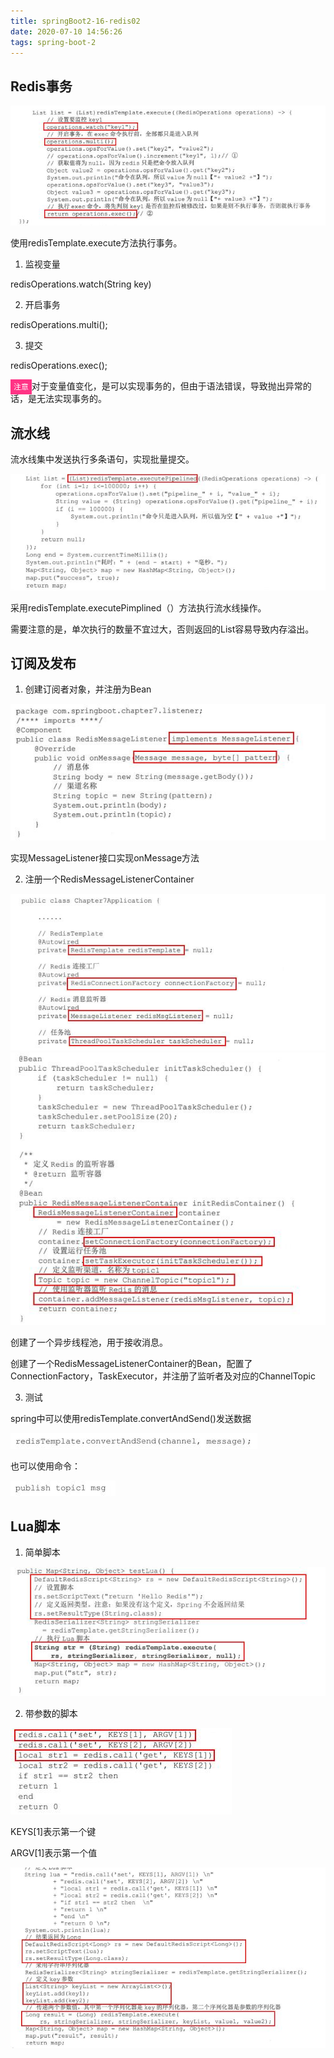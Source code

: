 ```yaml
---
title: springBoot2-16-redis02
date: 2020-07-10 14:56:26
tags: spring-boot-2
---
```


## Redis事务

<img src='springBoot2-16-redis02\86ddc5ad-1b32-40b5-91d2-56ecc8445c13.jpg'>

使用redisTemplate.execute方法执行事务。

1. 监视变量

redisOperations.watch(String key)

2. 开启事务

redisOperations.multi();

3. 提交

redisOperations.exec();

<code style='background:#ff3385;color:white;padding:5px;'>注意</code>对于变量值变化，是可以实现事务的，但由于语法错误，导致抛出异常的话，是无法实现事务的。

## 流水线

流水线集中发送执行多条语句，实现批量提交。

<img src='springBoot2-16-redis02\0bc80bee-d3a1-4794-b7e3-930bc85c6d41.jpg'>

采用redisTemplate.executePimplined（）方法执行流水线操作。

需要注意的是，单次执行的数量不宜过大，否则返回的List容易导致内存溢出。

## 订阅及发布

1. 创建订阅者对象，并注册为Bean

<img src='springBoot2-16-redis02\3f1e6791-a0f9-4428-897f-d4fa94237d7d.jpg'>

实现MessageListener接口实现onMessage方法

2. 注册一个RedisMessageListenerContainer

<img src='springBoot2-16-redis02\2ab5e606-17e0-4536-8446-fb1c06d9fb35.jpg'>
<img src='springBoot2-16-redis02\61ce831b-e2ab-4691-b1b1-60ddf9771524.jpg'>

创建了一个异步线程池，用于接收消息。

创建了一个RedisMessageListenerContainer的Bean，配置了ConnectionFactory，TaskExecutor，并注册了监听者及对应的ChannelTopic

3. 测试

spring中可以使用redisTemplate.convertAndSend()发送数据

<img src='springBoot2-16-redis02\859287a9-713c-4285-ba59-91d452af9dae.jpg'>

也可以使用命令：

<img src='springBoot2-16-redis02\edcd8161-9539-40f1-b34d-1af720fd4d17.jpg'>

## Lua脚本

1. 简单脚本

<img src='springBoot2-16-redis02\d1bc95ad-d52a-4d92-bdff-6ab9358c36e0.jpg'>

2. 带参数的脚本

<img src='springBoot2-16-redis02\2b4dac40-5921-455f-bad5-c57008fa16f0.jpg'>

KEYS[1]表示第一个键

ARGV[1]表示第一个值

<img src='springBoot2-16-redis02\67e82d61-e315-4bec-8fb5-eebd330a3db5.jpg'>


